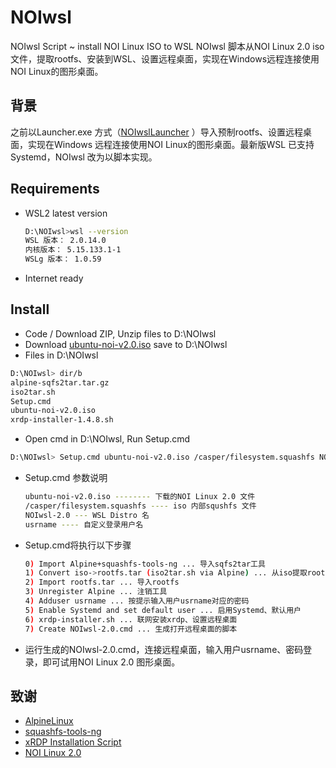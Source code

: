# NOIwsl

NOIwsl Script ~ install NOI Linux ISO to WSL
NOIwsl 脚本从NOI Linux 2.0 iso 文件，提取rootfs、安装到WSL、设置远程桌面，实现在Windows远程连接使用NOI Linux的图形桌面。

## 背景
之前以Launcher.exe 方式（[NOIwslLauncher](https://github/wideyu/noiwslLauncher) ）导入预制rootfs、设置远程桌面，实现在Windows 远程连接使用NOI Linux的图形桌面。最新版WSL 已支持Systemd，NOIwsl 改为以脚本实现。

## Requirements
* WSL2 latest version
  ```bash
  D:\NOIwsl>wsl --version
  WSL 版本： 2.0.14.0
  内核版本： 5.15.133.1-1
  WSLg 版本： 1.0.59
  ```
* Internet ready

## Install
* Code / Download ZIP, Unzip files to D:\NOIwsl
* Download [ubuntu-noi-v2.0.iso](https://noiresources.ccf.org.cn/ubuntu-noi-v2.0.iso) save to D:\NOIwsl
* Files in D:\NOIwsl
```bash
D:\NOIwsl> dir/b
alpine-sqfs2tar.tar.gz
iso2tar.sh
Setup.cmd
ubuntu-noi-v2.0.iso
xrdp-installer-1.4.8.sh
```
* Open cmd in D:\NOIwsl, Run Setup.cmd 
```bash
D:\NOIwsl> Setup.cmd ubuntu-noi-v2.0.iso /casper/filesystem.squashfs NOIwsl-2.0 usrname
```
* Setup.cmd 参数说明
  ```bash
  ubuntu-noi-v2.0.iso -------- 下载的NOI Linux 2.0 文件
  /casper/filesystem.squashfs ---- iso 内部squshfs 文件
  NOIwsl-2.0 --- WSL Distro 名
  usrname ---- 自定义登录用户名
  ```
* Setup.cmd将执行以下步骤
  ```bash
  0) Import Alpine+squashfs-tools-ng ... 导入sqfs2tar工具
  1) Convert iso->rootfs.tar (iso2tar.sh via Alpine) ... 从iso提取rootfs
  2) Import rootfs.tar ... 导入rootfs
  3) Unregister Alpine ... 注销工具
  4) Adduser usrname ... 按提示输入用户usrname对应的密码
  5) Enable Systemd and set default user ... 启用Systemd、默认用户
  6) xrdp-installer.sh ... 联网安装xrdp、设置远程桌面
  7) Create NOIwsl-2.0.cmd ... 生成打开远程桌面的脚本
  ```
* 运行生成的NOIwsl-2.0.cmd，连接远程桌面，输入用户usrname、密码登录，即可试用NOI Linux 2.0 图形桌面。


## 致谢
* [AlpineLinux](https://alpinelinux.org)
* [squashfs-tools-ng](https://github.com/AgentD/squashfs-tools-ng)
* [xRDP Installation Script](https://c-nergy.be)
* [NOI Linux 2.0](https://www.noi.cn/gynoi/jsgz/2021-07-16/732450.shtml)
